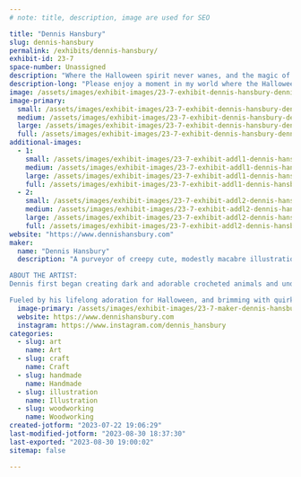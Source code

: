 ```yaml
---
# note: title, description, image are used for SEO

title: "Dennis Hansbury"
slug: dennis-hansbury
permalink: /exhibits/dennis-hansbury/
exhibit-id: 23-7
space-number: Unassigned
description: "Where the Halloween spirit never wanes, and the magic of the season lingers all year long."
description-long: "Please enjoy a moment in my world where the Halloween spirit never wanes, and the magic of the season lingers all year long. Welcome to an enchanting exhibit featuring delightfully spooky-cute wooden home decor, that is all hand-cut and painted. From creaky bones and happy bats, to laughing pumpkins and sneaky cats – there is something for every home, no matter the time of year!"
image: /assets/images/exhibit-images/23-7-exhibit-dennis-hansbury-dennishansbury-1-large.jpg
image-primary: 
  small: /assets/images/exhibit-images/23-7-exhibit-dennis-hansbury-dennishansbury-1-small.jpg
  medium: /assets/images/exhibit-images/23-7-exhibit-dennis-hansbury-dennishansbury-1-medium.jpg
  large: /assets/images/exhibit-images/23-7-exhibit-dennis-hansbury-dennishansbury-1-large.jpg
  full: /assets/images/exhibit-images/23-7-exhibit-dennis-hansbury-dennishansbury-1-full.jpg
additional-images: 
  - 1:
    small: /assets/images/exhibit-images/23-7-exhibit-addl1-dennis-hansbury-dennishansbury-3-small.jpg
    medium: /assets/images/exhibit-images/23-7-exhibit-addl1-dennis-hansbury-dennishansbury-3-medium.jpg
    large: /assets/images/exhibit-images/23-7-exhibit-addl1-dennis-hansbury-dennishansbury-3-large.jpg
    full: /assets/images/exhibit-images/23-7-exhibit-addl1-dennis-hansbury-dennishansbury-3-full.jpg
  - 2:
    small: /assets/images/exhibit-images/23-7-exhibit-addl2-dennis-hansbury-dennishansbury-5-small.jpg
    medium: /assets/images/exhibit-images/23-7-exhibit-addl2-dennis-hansbury-dennishansbury-5-medium.jpg
    large: /assets/images/exhibit-images/23-7-exhibit-addl2-dennis-hansbury-dennishansbury-5-large.jpg
    full: /assets/images/exhibit-images/23-7-exhibit-addl2-dennis-hansbury-dennishansbury-5-full.jpg
website: "https://www.dennishansbury.com"
maker: 
  name: "Dennis Hansbury"
  description: "A purveyor of creepy cute, modestly macabre illustrations and handcrafted wooden home décor and artwork.

ABOUT THE ARTIST:
Dennis first began creating dark and adorable crocheted animals and undead zombie plushies from his little Arizona apartment in 2005, finding loving homes for them across the world through his first shop on Etsy. As time passed and he moved to Florida, new passions were ignited - gallery shows and fine art became the focus, but he never stopped incorporating his gloomy, gothic, and gory aesthetic into his work. The passion for creating one-of-a-kind, handmade items would inspire him further, and woodworking soon became a permanent staple in his artwork.

Fueled by his lifelong adoration for Halloween, and brimming with quirky poems that provide a deeper dimension to his work, Dennis continues to bring life to the vast array of untold stories and subtle whispers he carries with him each day."
  image-primary: /assets/images/exhibit-images/23-7-maker-dennis-hansbury-dh-watermark-black-medium.png
  website: https://www.dennishansbury.com
  instagram: https://www.instagram.com/dennis_hansbury
categories: 
  - slug: art
    name: Art
  - slug: craft
    name: Craft
  - slug: handmade
    name: Handmade
  - slug: illustration
    name: Illustration
  - slug: woodworking
    name: Woodworking
created-jotform: "2023-07-22 19:06:29"
last-modified-jotform: "2023-08-30 18:37:30"
last-exported: "2023-08-30 19:00:02"
sitemap: false

---
```

